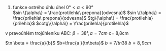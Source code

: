 
1. funkce ostrého úhlu
	úhel $0° < \alpha < 90°$   
	$sin \{\alpha\} = \frac{protilehla\  prepona}{odvesna}$
	$sin \{\alpha\} = \frac{prilehla\ prepona}{odvesna}$
	$tg\{\alpha\} = \frac{protilehla}{prilehla}$
	$cotg\{\alpha\} = \frac{prilehla}{protilehla}$

v pravoúhlém trojúhleníku ABC: $\beta = 38°, a=7cm$ 
c= 8,8cm

$tn \beta = \frac{a}{b}$
$b=\frac{a }{tn\beta}$
$b = 7/tn38$
$b = 8,9cm$
